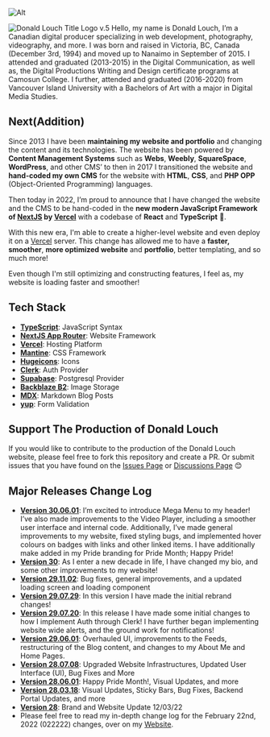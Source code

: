 ![Alt](https://repobeats.axiom.co/api/embed/d23df52609fbb19c9a58e283a9af3d4a7eba0b05.svg "Repobeats analytics image")

![Donald Louch Title Logo v.5](https://donaldlouch.s3.us-west-004.backblazeb2.com/photography/photography_LZQ70AYRu6uKWL9nh.png)
Hello, my name is Donald Louch, I’m a Canadian digital producer specializing in web development, photography, videography, and more. I was born and raised in Victoria, BC, Canada (December 3rd, 1994) and moved up to Nanaimo in September of 2015. I attended and graduated (2013-2015) in the Digital Communication, as well as, the Digital Productions Writing and Design certificate programs at Camosun College. I further, attended and graduated (2016-2020) from Vancouver Island University with a Bachelors of Art with a major in Digital Media Studies.

## Next(Addition)

Since 2013 I have been **maintaining my website and portfolio** and changing the content and its technologies. The website has been powered by **Content Management Systems** such as **Webs**, **Weebly**, **SquareSpace**, **WordPress**, and other CMS’ to then in 2017 I transitioned the website and **hand-coded my own CMS** for the website with **HTML**, **CSS**, and **PHP OPP** (Object-Oriented Programming) languages. 

Then today in 2022, I’m proud to announce that I have changed the website and the CMS to be hand-coded in the **new modern JavaScript Framework of [NextJS](https://nextjs.org/) by [Vercel](https://vercel.com/)** with a codebase of **React** and **TypeScript** 🎉.

With this new era, I'm able to create a higher-level website and even deploy it on a [Vercel](https://vercel.com/) server. This change has allowed me to have a **faster, smoother**, **more optimized website** and **portfolio**, better templating, and so much more!

Even though I'm still optimizing and constructing features, I feel as, my website is loading faster and smoother!

## Tech Stack

- **[TypeScript](https://www.typescriptlang.org/)**: JavaScript Syntax
- **[NextJS App Router](https://nextjs.org/)**: Website Framework
- **[Vercel](https://vercel.com/)**: Hosting Platform
- **[Mantine](https://mantine.dev)**: CSS Framework
- **[Hugeicons](https://hugeicons.com)**: Icons
- **[Clerk](https://clerk.com/)**: Auth Provider
- **[Supabase](https://supabase.com/)**: Postgresql Provider
- **[Backblaze B2](https://www.backblaze.com/)**: Image Storage
- **[MDX](https://mdxjs.com/)**: Markdown Blog Posts
- **[yup](https://github.com/jquense/yup)**: Form Validation

## Support The Production of Donald Louch

If you would like to contribute to the production of the Donald Louch website, please feel free to fork this repository and create a PR. Or submit issues that you have found on the [Issues Page](https://github.com/DonaldLouch/website/issues) or [Discussions Page](https://github.com/DonaldLouch/website/discussions) 😊

## Major Releases Change Log
- **[Version 30.06.01](https://github.com/DonaldLouch/website/releases/tag/version300601)**: I’m excited to introduce Mega Menu to my header! I’ve also made improvements to the Video Player, including a smoother user interface and internal code. Additionally, I’ve made general improvements to my website, fixed styling bugs, and implemented hover colours on badges with links and other linked items. I have additionally make added in my Pride branding for Pride Month; Happy Pride!
- **[Version 30](https://github.com/DonaldLouch/website/releases/tag/version30000)**: As I enter a new decade in life, I have changed my bio, and some other improvements to my website!
- **[Version 29.11.02](https://github.com/DonaldLouch/website/releases/tag/version291102)**: Bug fixes, general improvements, and a updated loading screen and loading component
- **[Version 29.07.29](https://github.com/DonaldLouch/website/releases/tag/version290729)**: In this version I have made the initial rebrand changes!
- **[Version 29.07.20](https://github.com/DonaldLouch/website/releases/tag/version290720)**: In this release I have made some initial changes to how I implement Auth through Clerk! I have further began implementing website wide alerts, and the ground work for notifications!
- **[Version 29.06.01](https://github.com/DonaldLouch/website/releases/tag/version290601)**: Overhauled UI, improvements to the Feeds, restructuring of the Blog content, and changes to my About Me and Home Pages.
- **[Version 28.07.08](https://github.com/DonaldLouch/website/releases/tag/version280708)**: Upgraded Website Infrastructures, Updated User Interface (UI), Bug Fixes and More
- **[Version 28.06.01](https://github.com/DonaldLouch/website/releases/tag/version280601)**: Happy Pride Month!, Visual Updates, and more
- **[Version 28.03.18](https://github.com/DonaldLouch/website/releases/tag/version280318)**: Visual Updates, Sticky Bars, Bug Fixes, Backend Portal Updates, and more
- **[Version 28](https://donaldlouch.ca/post/12-03-22-Changes)**: Brand and Website Update 12/03/22
- Please feel free to read my in-depth change log for the February 22nd, 2022 (022222) changes, over on my [Website](https://donaldlouch.ca/post/02-22-22-Changes).